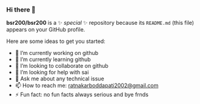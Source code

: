 ### Hi there 👋

**bsr200/bsr200** is a ✨ _special_ ✨ repository because its `README.md` (this file) appears on your GitHub profile.

Here are some ideas to get you started:

- 🔭 I’m currently working on github
- 🌱 I’m currently learning github
- 👯 I’m looking to collaborate on github
- 🤔 I’m looking for help with sai
- 💬 Ask me about any technical issue
- 📫 How to reach me: ratnakarboddapati2002@gmail.com
- ⚡ Fun fact: no fun facts always serious and bye frnds

